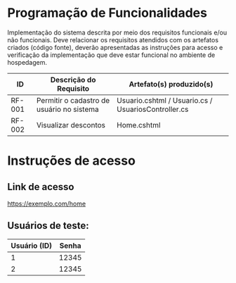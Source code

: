 # Programação de Funcionalidades


Implementação do sistema descrita por meio dos requisitos funcionais e/ou não funcionais. Deve relacionar os requisitos atendidos com os artefatos criados (código fonte), deverão apresentadas as instruções para acesso e verificação da implementação que deve estar funcional no ambiente de hospedagem.


|ID    | Descrição do Requisito  | Artefato(s) produzido(s) |
|------|-----------------------------------------|----|
|RF-001| Permitir o cadastro de usuário no sistema | Usuario.cshtml / Usuario.cs / UsuariosController.cs | 
|RF-002| Visualizar descontos | Home.cshtml |

# Instruções de acesso

## Link de acesso

https://exemplo.com/home

## Usuários de teste:
|Usuário (ID)|Senha|
|-------|-----|
|1|12345|
|2|12345|


